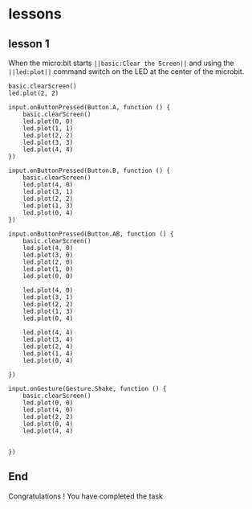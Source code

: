 # lessons


## lesson 1
When the micro:bit starts ``||basic:Clear the Screen||`` and using the ``||led:plot||`` command switch on the LED at the center of
the microbit.


```blocks
basic.clearScreen()
led.plot(2, 2)

input.onButtonPressed(Button.A, function () {
    basic.clearScreen()
    led.plot(0, 0)
    led.plot(1, 1)
    led.plot(2, 2)
    led.plot(3, 3)
    led.plot(4, 4)
})

input.onButtonPressed(Button.B, function () {
    basic.clearScreen()
    led.plot(4, 0)
    led.plot(3, 1)
    led.plot(2, 2)
    led.plot(1, 3)
    led.plot(0, 4)
})

input.onButtonPressed(Button.AB, function () {
    basic.clearScreen()
    led.plot(4, 0)
    led.plot(3, 0)
    led.plot(2, 0)
    led.plot(1, 0)
    led.plot(0, 0)

    led.plot(4, 0)
    led.plot(3, 1)
    led.plot(2, 2)
    led.plot(1, 3)
    led.plot(0, 4)

    led.plot(4, 4)
    led.plot(3, 4)
    led.plot(2, 4)
    led.plot(1, 4)
    led.plot(0, 4)

})

input.onGesture(Gesture.Shake, function () {
    basic.clearScreen()
    led.plot(0, 0)
    led.plot(4, 0)
    led.plot(2, 2)
    led.plot(0, 4)
    led.plot(4, 4)


})

```

## End

Congratulations ! You have completed the task

<script src="https://makecode.com/gh-pages-embed.js"></script><script>makeCodeRender("{{ site.makecode.home_url }}", "{{ site.github.owner_name }}/{{ site.github.repository_name }}");</script>
